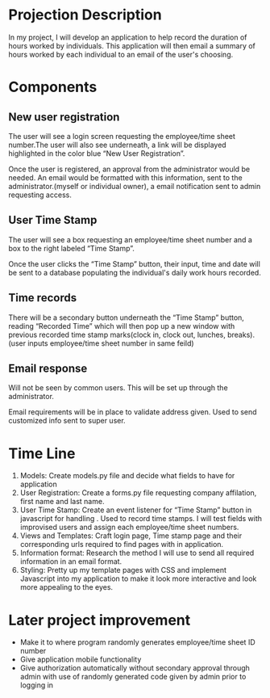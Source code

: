 # Projection Description

In my project, I will develop an application to help record the duration of hours worked by individuals.
This application will then email a summary of hours worked by each individual to an email of the user's choosing.

# Components

## New user registration

The user will see a login screen requesting the employee/time sheet number.The user will also see underneath, a link will be displayed highlighted in the color blue “New User Registration”.

Once the user is registered, an approval from the administrator would be needed. An email would be formatted with this information, sent to the administrator.(myself or individual owner), a email notification sent to admin requesting access.

## User Time Stamp

The user will see a box requesting an employee/time sheet number and a box to the right labeled “Time Stamp”.

Once the user clicks the “Time Stamp” button, their input, time and date will be sent to a database populating the individual's daily work hours recorded.

## Time records

There will be a secondary button underneath the “Time Stamp” button, reading “Recorded Time” which will then pop up a new window with previous recorded time stamp marks(clock in, clock out, lunches, breaks). (user inputs employee/time sheet number in same feild)

## Email response

Will not be seen by common users. This will be set up through the administrator.

Email requirements will be in place to validate address given. Used to send customized info sent to super user.


# Time Line

1.  Models: Create models.py file and decide what fields to have for application
2.  User Registration: Create a forms.py file requesting company affilation, first name and last name.
3.  User Time Stamp: Create an event listener for “Time Stamp” button in javascript for handling . Used to record time stamps. I will test fields with improvised users and assign each employee/time sheet numbers.
4.  Views and Templates: Craft login page, Time stamp page and their corresponding urls required to find pages with in application.
5.  Information format: Research the method I will use to send all required information in an email format.
6.  Styling: Pretty up my template pages with CSS and implement Javascript into my application to make it look more interactive and look more appealing to the eyes.

# Later project improvement

  * Make it to where program randomly generates employee/time sheet ID number
  * Give application mobile functionality
  * Give authorization automatically without secondary approval through admin with use of randomly generated code given by admin prior to logging in
